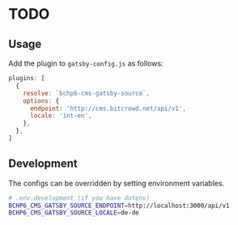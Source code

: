 # TODO

## Usage

Add the plugin to `gatsby-config.js` as follows:

```js
plugins: [
  {
    resolve: `bchp6-cms-gatsby-source`,
    options: {
      endpoint: 'http://cms.bitcrowd.net/api/v1',
      locale: 'int-en',
    },
  },
]
```

## Development

The configs can be overridden by setting environment variables.

```sh
# .env.development (if you have dotenv)
BCHP6_CMS_GATSBY_SOURCE_ENDPOINT=http://localhost:3000/api/v1
BCHP6_CMS_GATSBY_SOURCE_LOCALE=de-de
```
